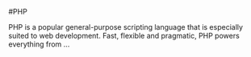 #PHP 

PHP is a popular general-purpose scripting language that is especially suited to web development. Fast, flexible and pragmatic, PHP powers everything from ...